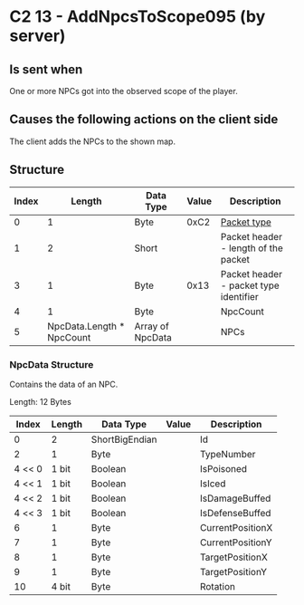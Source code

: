 # C2 13 - AddNpcsToScope095 (by server)

## Is sent when

One or more NPCs got into the observed scope of the player.

## Causes the following actions on the client side

The client adds the NPCs to the shown map.

## Structure

| Index | Length | Data Type | Value | Description |
|-------|--------|-----------|-------|-------------|
| 0 | 1 |   Byte   | 0xC2  | [Packet type](PacketTypes.md) |
| 1 | 2 |    Short   |      | Packet header - length of the packet |
| 3 | 1 |    Byte   | 0x13  | Packet header - packet type identifier |
| 4 | 1 | Byte |  | NpcCount |
| 5 | NpcData.Length * NpcCount | Array of NpcData |  | NPCs |

### NpcData Structure

Contains the data of an NPC.

Length: 12 Bytes

| Index | Length | Data Type | Value | Description |
|-------|--------|-----------|-------|-------------|
| 0 | 2 | ShortBigEndian |  | Id |
| 2 | 1 | Byte |  | TypeNumber |
| 4 << 0 | 1 bit | Boolean |  | IsPoisoned |
| 4 << 1 | 1 bit | Boolean |  | IsIced |
| 4 << 2 | 1 bit | Boolean |  | IsDamageBuffed |
| 4 << 3 | 1 bit | Boolean |  | IsDefenseBuffed |
| 6 | 1 | Byte |  | CurrentPositionX |
| 7 | 1 | Byte |  | CurrentPositionY |
| 8 | 1 | Byte |  | TargetPositionX |
| 9 | 1 | Byte |  | TargetPositionY |
| 10 | 4 bit | Byte |  | Rotation |